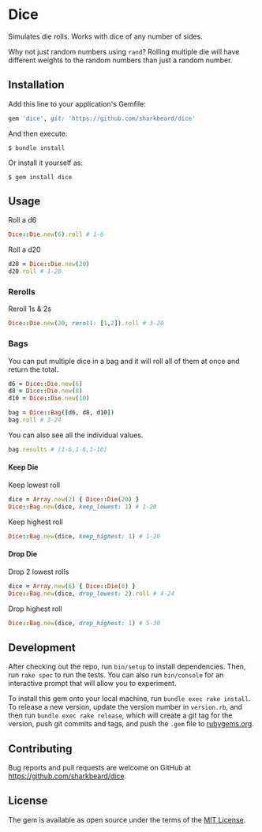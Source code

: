 # Dice

Simulates die rolls. Works with dice of any number of sides. 

Why not just random numbers using `rand`? Rolling multiple die will have different weights to the random numbers than just a random number.

## Installation

Add this line to your application's Gemfile:

```ruby
gem 'dice', git: 'https://github.com/sharkbeard/dice'
```

And then execute:

    $ bundle install

Or install it yourself as:

    $ gem install dice

## Usage

Roll a d6

```ruby
Dice::Die.new(6).roll # 1-6
```

Roll a d20

```ruby
d20 = Dice::Die.new(20)
d20.roll # 1-20
```

### Rerolls

Reroll 1s & 2s

```ruby
Dice::Die.new(20, reroll: [1,2]).roll # 3-20
```

### Bags

You can put multiple dice in a bag and it will roll all of them at once and return the total.

```ruby
d6 = Dice::Die.new(6)
d8 = Dice::Die.new(8)
d10 = Dice::Die.new(10)

bag = Dice::Bag([d6, d8, d10])
bag.roll # 3-24
```

You can also see all the individual values.

```ruby
bag.results # [1-6,1-8,1-10]
```

#### Keep Die

Keep lowest roll

```ruby
dice = Array.new(2) { Dice::Die(20) }
Dice::Bag.new(dice, keep_lowest: 1) # 1-20
```

Keep highest roll

```ruby
Dice::Bag.new(dice, keep_highest: 1) # 1-20
```

#### Drop Die

Drop 2 lowest rolls

```ruby
dice = Array.new(6) { Dice::Die(6) }
Dice::Bag.new(dice, drop_lowest: 2).roll # 4-24
```

Drop highest roll

```ruby
Dice::Bag.new(dice, drop_highest: 1) # 5-30
```


## Development

After checking out the repo, run `bin/setup` to install dependencies. Then, run `rake spec` to run the tests. You can also run `bin/console` for an interactive prompt that will allow you to experiment.

To install this gem onto your local machine, run `bundle exec rake install`. To release a new version, update the version number in `version.rb`, and then run `bundle exec rake release`, which will create a git tag for the version, push git commits and tags, and push the `.gem` file to [rubygems.org](https://rubygems.org).

## Contributing

Bug reports and pull requests are welcome on GitHub at https://github.com/sharkbeard/dice.


## License

The gem is available as open source under the terms of the [MIT License](https://opensource.org/licenses/MIT).
